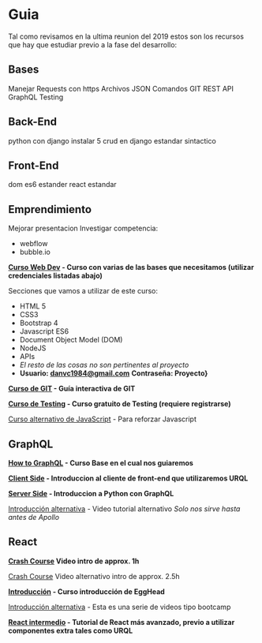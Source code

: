 
# Guia

Tal como revisamos en la ultima reunion del 2019 estos son los recursos que hay que estudiar previo a la fase del desarrollo:

## Bases

Manejar Requests con https
Archivos JSON
Comandos GIT
REST API
GraphQL
Testing

## Back-End
python con django instalar
5 crud en django
estandar sintactico


## Front-End
dom
es6
estander
react
estandar

## Emprendimiento
Mejorar presentacion
Investigar competencia:
 - webflow
 - bubble.io


**[Curso Web Dev](https://www.udemy.com/course/the-complete-web-development-bootcamp/) - Curso con varias de las bases que necesitamos (utilizar credenciales listadas abajo)**

  Secciones que vamos a utilizar de este curso:
  - HTML 5
  - CSS3
  - Bootstrap 4
  - Javascript ES6
  - Document Object Model (DOM)
  - NodeJS
  - APIs
  - *El resto de las cosas no son pertinentes al proyecto*
  - **Usuario: danvc1984@gmail.com** **Contraseña: Proyecto}**
   
**[Curso de GIT](https://learngitbranching.js.org/) - Guía interactiva de GIT**

**[Curso de Testing](https://www.udacity.com/course/software-testing--cs258) - Curso gratuito de Testing (requiere registrarse)**

[Curso alternativo de JavaScript](https://www.codecademy.com/learn/introduction-to-javascript) - Para reforzar Javascript

## GraphQL

**[How to GraphQL](https://www.howtographql.com/) - Curso Base en el cual nos guiaremos**

**[Client Side](https://www.howtographql.com/react-urql/0-introduction/) - Introduccion al cliente de front-end que utilizaremos URQL**

**[Server Side](https://www.howtographql.com/graphql-python/0-introduction/) - Introduccion a Python con GraphQL**

[Introducción alternativa](https://www.youtube.com/playlist?list=PL4cUxeGkcC9iK6Qhn-QLcXCXPQUov1U7f) - Video tutorial alternativo *Solo nos sirve hasta antes de Apollo*

## React

**[Crash Course](https://www.youtube.com/watch?v=A71aqufiNtQ) Video intro de approx. 1h**

[Crash Course](https://www.youtube.com/watch?v=Ke90Tje7VS0) Video alternativo intro de approx. 2.5h

**[Introducción](https://egghead.io/courses/start-learning-react) - Curso introducción de EggHead**

[Introducción alternativa](https://tylermcginnis.com/free-react-bootcamp/?ref=designrevision.com) - Esta es una serie de videos tipo bootcamp

**[React intermedio](https://reactarmory.com/guides/learn-react-by-itself/react-basics#JSX-converts-to-JavaScript) - Tutorial de React más avanzado, previo a utilizar componentes extra tales como URQL**
